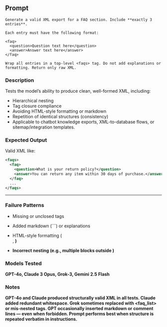 ## Prompt
```
Generate a valid XML export for a FAQ section. Include **exactly 3 entries**.

Each entry must have the following format:

<faq>
  <question>Question text here</question>
  <answer>Answer text here</answer>
</faq>

Wrap all entries in a top-level <faqs> tag. Do not add explanations or formatting. Return only raw XML.
```
### Description
Tests the model’s ability to produce clean, well-formed XML, including:
- Hierarchical nesting
- Tag closure compliance
- Avoiding HTML-style formatting or markdown
- Repetition of identical structures (consistency)
- Applicable to chatbot knowledge exports, XML-to-database flows, or sitemap/integration templates.

### Expected Output
Valid XML like:
```xml
<faqs>
  <faq>
    <question>What is your return policy?</question>
    <answer>You can return any item within 30 days of purchase.</answer>
  </faq>
  ...
</faqs>
```
---
### Failure Patterns
- Missing or unclosed tags

- Added markdown (```) or explanations

- HTML-style formatting (<br>, <strong>)

- Incorrect nesting (e.g., multiple <faq> blocks outside <faqs>)

### Models Tested
GPT-4o, Claude 3 Opus, Grok-3, Gemini 2.5 Flash

### Notes
GPT-4o and Claude produced structurally valid XML in all tests. Claude added redundant whitespace. Grok sometimes replaced <faqs> with <faq_list> or mis-nested tags. GPT occasionally inserted markdown or comment lines — even when forbidden. Prompt performs best when structure is repeated verbatim in instructions.